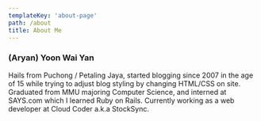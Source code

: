 ```yaml
---
templateKey: 'about-page'
path: /about
title: About Me
---
```


### (Aryan) Yoon Wai Yan

Hails from Puchong / Petaling Jaya, started blogging since 2007 in the age of 15 while trying to adjust blog styling by changing HTML/CSS on site. Graduated from MMU majoring Computer Science, and interned at SAYS.com which I learned Ruby on Rails. Currently working as a web developer at Cloud Coder a.k.a StockSync.
